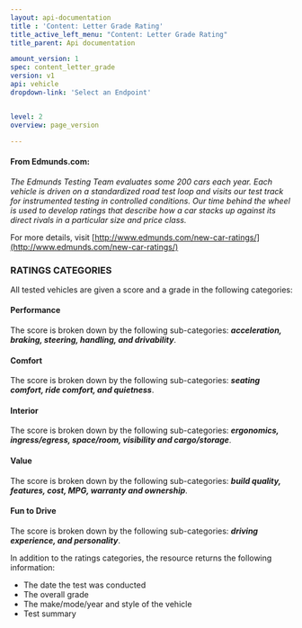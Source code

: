 ```yaml
---
layout: api-documentation
title : 'Content: Letter Grade Rating'
title_active_left_menu: "Content: Letter Grade Rating"
title_parent: Api documentation

amount_version: 1
spec: content_letter_grade
version: v1
api: vehicle
dropdown-link: 'Select an Endpoint'


level: 2
overview: page_version

---
```


#### From Edmunds.com:

*The Edmunds Testing Team evaluates some 200 cars each year. Each vehicle is driven on a standardized road test loop and visits our test track for instrumented testing in controlled conditions. Our time behind the wheel is used to develop ratings that describe how a car stacks up against its direct rivals in a particular size and price class.*

For more details, visit [http://www.edmunds.com/new-car-ratings/](http://www.edmunds.com/new-car-ratings/)

### RATINGS CATEGORIES

All tested vehicles are given a score and a grade in the following categories:

#### Performance
The score is broken down by the following sub-categories: ***acceleration, braking, steering, handling, and drivability***.

#### Comfort 
The score is broken down by the following sub-categories: ***seating comfort, ride comfort, and quietness***.

#### Interior
The score is broken down by the following sub-categories: ***ergonomics, ingress/egress, space/room, visibility and cargo/storage***.

#### Value
The score is broken down by the following sub-categories: ***build quality, features, cost, MPG, warranty and ownership***.

#### Fun to Drive
The score is broken down by the following sub-categories: ***driving experience, and personality***.

In addition to the ratings categories, the resource returns the following information:

* The date the test was conducted
* The overall grade
* The make/mode/year and style of the vehicle
* Test summary